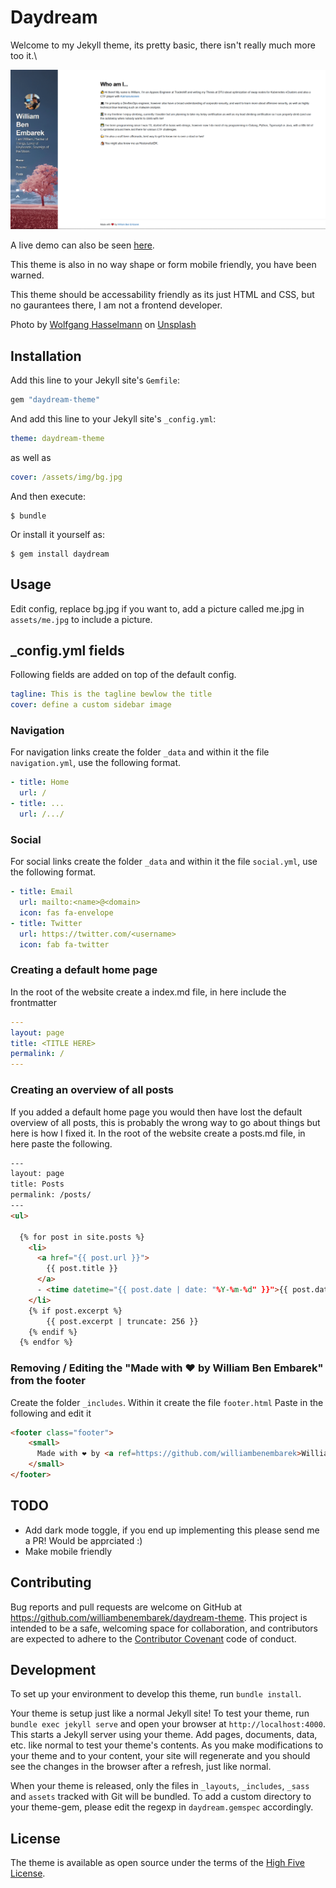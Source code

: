 # Daydream

Welcome to my Jekyll theme, its pretty basic, there isn't really much more too it.\

![Picture of the theme](theme.PNG)

A live demo can also be seen [here](https://embar.io).

This theme is also in no way shape or form mobile friendly, you have been warned.

This theme should be accessability friendly as its just HTML and CSS, but no gaurantees there, I am not a frontend developer.

Photo by [Wolfgang Hasselmann](https://unsplash.com/@wolfgang_hasselmann?utm_source=unsplash&utm_medium=referral&utm_content=creditCopyText) on [Unsplash](https://unsplash.com/@wolfgang_hasselmann?utm_source=unsplash&utm_medium=referral&utm_content=creditCopyText)
  

## Installation

Add this line to your Jekyll site's `Gemfile`:

```ruby
gem "daydream-theme"
```

And add this line to your Jekyll site's `_config.yml`:

```yaml
theme: daydream-theme
```
as well as 
```yaml
cover: /assets/img/bg.jpg
```

And then execute:

    $ bundle

Or install it yourself as:

    $ gem install daydream

## Usage

Edit config, replace bg.jpg if you want to, add a picture called me.jpg in `assets/me.jpg` to include a picture.

## _config.yml fields
Following fields are added on top of the default config.
```yml
tagline: This is the tagline bewlow the title
cover: define a custom sidebar image
```

### Navigation
For navigation links create the folder `_data` and within it the file `navigation.yml`, use the following format.
```yaml
- title: Home
  url: /
- title: ...
  url: /.../
```

### Social
For social links create the folder `_data` and within it the file `social.yml`, use the following format.

```yaml
- title: Email
  url: mailto:<name>@<domain>
  icon: fas fa-envelope
- title: Twitter
  url: https://twitter.com/<username>
  icon: fab fa-twitter
```

### Creating a default home page

In the root of the website create a index.md file, in here include the frontmatter
```yml
---
layout: page
title: <TITLE HERE>
permalink: /
---
```

### Creating an overview of all posts

If you added a default home page you would then have lost the default overview of all posts, this is probably the wrong way to go about things but here is how I fixed it.
In the root of the website create a posts.md file, in here paste the following.
```html
---
layout: page
title: Posts
permalink: /posts/
---
<ul>

  {% for post in site.posts %}
    <li>
      <a href="{{ post.url }}">
        {{ post.title }}
      </a>
      - <time datetime="{{ post.date | date: "%Y-%m-%d" }}">{{ post.date | date_to_long_string }}</time>
    </li>
    {% if post.excerpt %}
        {{ post.excerpt | truncate: 256 }}  
    {% endif %}
  {% endfor %}
```

### Removing / Editing the "Made with ❤️ by William Ben Embarek" from the footer

Create the folder `_includes`.
Within it create the file `footer.html`
Paste in the following and edit it

```html
<footer class="footer">
    <small>
      Made with ❤️ by <a ref=https://github.com/williambenembarek>William Ben Embarek</a>
    </small>
</footer>
```

## TODO
 - Add dark mode toggle, if you end up implementing this please send me a PR! Would be apprciated :)
 - Make mobile friendly

## Contributing

Bug reports and pull requests are welcome on GitHub at https://github.com/williambenembarek/daydream-theme. This project is intended to be a safe, welcoming space for collaboration, and contributors are expected to adhere to the [Contributor Covenant](http://contributor-covenant.org) code of conduct.

## Development

To set up your environment to develop this theme, run `bundle install`.

Your theme is setup just like a normal Jekyll site! To test your theme, run `bundle exec jekyll serve` and open your browser at `http://localhost:4000`. This starts a Jekyll server using your theme. Add pages, documents, data, etc. like normal to test your theme's contents. As you make modifications to your theme and to your content, your site will regenerate and you should see the changes in the browser after a refresh, just like normal.

When your theme is released, only the files in `_layouts`, `_includes`, `_sass` and `assets` tracked with Git will be bundled.
To add a custom directory to your theme-gem, please edit the regexp in `daydream.gemspec` accordingly.

## License

The theme is available as open source under the terms of the [High Five License](LICENSE.txt).

